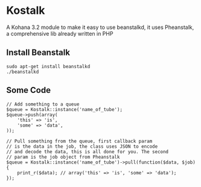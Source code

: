 # Kostalk

A Kohana 3.2 module to make it easy to use beanstalkd, it uses Pheanstalk, a comprehensive lib already written in PHP

## Install Beanstalk

	sudo apt-get install beanstalkd
	./beanstalkd
	
## Some Code

	// Add something to a queue
	$queue = Kostalk::instance('name_of_tube');
	$queue->push(array(
		'this' => 'is',
		'some' => 'data',
	));
	
	// Pull something from the queue, first callback param
	// is the data in the job, the class uses JSON to encode
	// and decode the data, this is all done for you. The second
	// param is the job object from Pheanstalk
	$queue = Kostalk::instance('name_of_tube')->pull(function($data, $job){
		print_r($data); // array('this' => 'is', 'some' => 'data');
	});